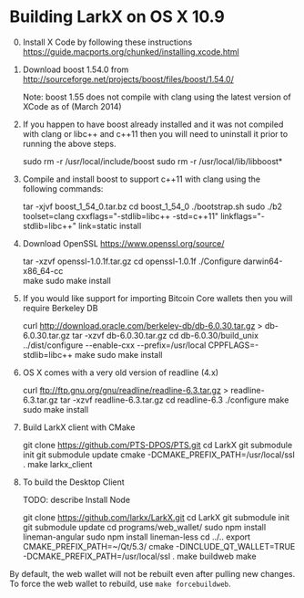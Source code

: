 Building LarkX on OS X 10.9
=========================

0) Install X Code by following these instructions https://guide.macports.org/chunked/installing.xcode.html

1) Download boost 1.54.0 from http://sourceforge.net/projects/boost/files/boost/1.54.0/
   
   Note: boost 1.55 does not compile with clang using the latest version of XCode as of (March 2014)

2) If you happen to have boost already installed and it was not compiled with clang or libc++ and c++11 then you will
 need to uninstall it prior to running the above steps.   

    sudo rm -r /usr/local/include/boost
    sudo rm -r /usr/local/lib/libboost*

3) Compile and install boost to support c++11 with clang using the following commands:

    tar -xjvf boost_1_54_0.tar.bz
    cd boost_1_54_0
    ./bootstrap.sh
    sudo ./b2 toolset=clang cxxflags="-stdlib=libc++ -std=c++11" linkflags="-stdlib=libc++" link=static install

4) Download OpenSSL  https://www.openssl.org/source/

    tar -xzvf openssl-1.0.1f.tar.gz
    cd openssl-1.0.1f
    ./Configure darwin64-x86_64-cc  
    make
    sudo make install

5) If you would like support for importing Bitcoin Core wallets then you will require Berkeley DB

    curl http://download.oracle.com/berkeley-db/db-6.0.30.tar.gz > db-6.0.30.tar.gz
    tar -xzvf db-6.0.30.tar.gz
    cd db-6.0.30/build_unix
    ../dist/configure --enable-cxx --prefix=/usr/local CPPFLAGS=-stdlib=libc++ 
    make
    sudo make install

6) OS X comes with a very old version of readline (4.x) 

    curl ftp://ftp.gnu.org/gnu/readline/readline-6.3.tar.gz > readline-6.3.tar.gz
    tar -xzvf readline-6.3.tar.gz
    cd readline-6.3
    ./configure
    make
    sudo make install

7) Build LarkX client with CMake

    git clone https://github.com/PTS-DPOS/PTS.git
    cd LarkX
    git submodule init
    git submodule update
    cmake -DCMAKE_PREFIX_PATH=/usr/local/ssl .
    make larkx_client

8) To build the Desktop Client

    TODO: describe Install Node

    git clone https://github.com/larkx/LarkX.git
    cd LarkX
    git submodule init
    git submodule update
    cd programs/web_wallet/
    sudo npm install lineman-angular
    sudo npm install lineman-less
    cd ../..
    export CMAKE_PREFIX_PATH=~/Qt/5.3/
    cmake -DINCLUDE_QT_WALLET=TRUE -DCMAKE_PREFIX_PATH=/usr/local/ssl  .
    make buildweb
    make

By default, the web wallet will not be rebuilt even after pulling new changes. To force the web wallet to rebuild, use `make forcebuildweb`.
